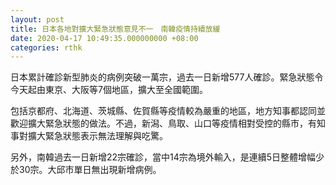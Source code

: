 ```yaml
---
layout: post
title: 日本各地對擴大緊急狀態意見不一　南韓疫情持續放緩
date: 2020-04-17 10:49:35.000000000 +08:00
categories: rthk
---
```


日本累計確診新型肺炎的病例突破一萬宗，過去一日新增577人確診。緊急狀態令今天起由東京、大阪等7個地區，擴大至全國範圍。

包括京都府、北海道、茨城縣、佐賀縣等疫情較為嚴重的地區，地方知事都認同並歡迎擴大緊急狀態的做法。不過，新潟、鳥取、山口等疫情相對受控的縣市，有知事對擴大緊急狀態表示無法理解與吃驚。

另外，南韓過去一日新增22宗確診，當中14宗為境外輸入，是連續5日整體增幅少於30宗。大邱市單日無出現新增病例。
